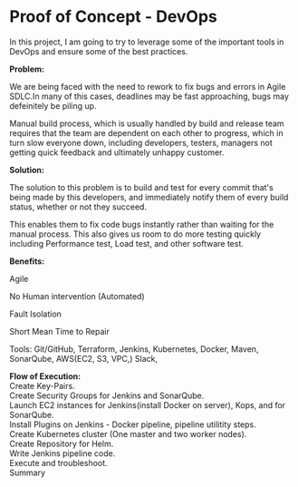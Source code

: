 # Proof of Concept - DevOps

In this project, I am going to try to leverage some of the important tools in DevOps and ensure some of the best practices. 

**Problem:**

We are being faced with the need to rework to fix bugs and errors in Agile SDLC.In many of this cases, deadlines may be fast approaching, bugs may defeinitely be piling up. 

Manual build process, which is usually handled by build and release team requires that the team are dependent on each other to progress, which in turn slow everyone down, including developers, testers, managers not getting quick feedback and ultimately unhappy customer. 

**Solution:**

The solution to this problem is to build and test for every commit that's being made by this developers, and immediately notify them of every build status, whether or not they succeed. 

This enables them to fix code bugs instantly rather than waiting for the manual process. This also gives us room to do more testing quickly including Performance test, Load test, and other software test. 

**Benefits:**

Agile

No Human intervention (Automated)

Fault Isolation

Short Mean Time to Repair

Tools: Git/GitHub, Terraform, Jenkins, Kubernetes, Docker, Maven, SonarQube, AWS(EC2, S3, VPC,) Slack,


**Flow of Execution:** <br />
Create Key-Pairs.<br />
Create Security Groups for Jenkins and SonarQube.<br />
Launch EC2 instances for Jenkins(install Docker on server), Kops, and for SonarQube.<br />
Install Plugins on Jenkins - Docker pipeline, pipeline utilitity steps.<br />
Create Kubernetes cluster (One master and two worker nodes). <br />
Create Repository for Helm. <br />
Write Jenkins pipeline code.<br />
Execute and troubleshoot.<br />
Summary
